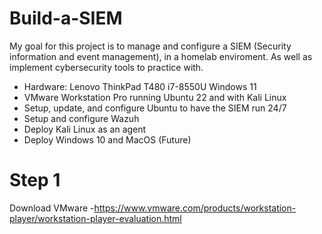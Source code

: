 # Build-a-SIEM
My goal for this project is to manage and configure a SIEM (Security information and event management), in a homelab enviroment. As well as implement cybersecurity tools to practice with. 
- Hardware: Lenovo ThinkPad T480 i7-8550U Windows 11
- VMware Workstation Pro running Ubuntu 22 and with Kali Linux 
- Setup, update, and configure Ubuntu to have the SIEM run 24/7
- Setup and configure Wazuh
- Deploy Kali Linux as an agent
- Deploy Windows 10 and MacOS (Future)

# Step 1
Download VMware 
-https://www.vmware.com/products/workstation-player/workstation-player-evaluation.html
  
